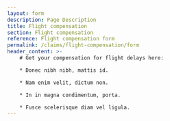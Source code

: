 ```yaml
---
layout: form
description: Page Description
title: Flight compensation
section: Flight compensation
reference: Flight compensation form
permalink: /claims/flight-compensation/form
header_content: >- 
    # Get your compensation for flight delays here: 

    * Donec nibh nibh, mattis id.

    * Nam enim velit, dictum non.

    * In in magna condimentum, porta.

    * Fusce scelerisque diam vel ligula.
---
```

